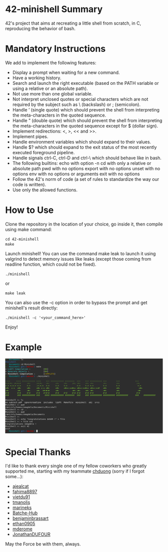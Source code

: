 # 42-minishell Summary
42's project that aims at recreating a little shell from scratch, in C, reproducing the behavior of bash.

# Mandatory Instructions
We add to implement the following features:
 - Display a prompt when waiting for a new command.
 - Have a working history.
 - Search and launch the right executable (based on the PATH variable or using a relative or an absolute path).
 - Not use more than one global variable.
 - Not interpret unclosed quotes or special characters which are not required by the subject such as \ (backslash) or ; (semicolon).
 - Handle ’ (single quote) which should prevent the shell from interpreting the meta-characters in the quoted sequence.
 - Handle " (double quote) which should prevent the shell from interpreting the meta-characters in the quoted sequence except for $ (dollar sign).
 - Implement redirections: <, >, << and >>.
 - Implement pipes.
 - Handle environment variables which should expand to their values.
 - Handle $? which should expand to the exit status of the most recently executed foreground pipeline.
 - Handle signals ctrl-C, ctrl-D and ctrl-\ which should behave like in bash.
 - The following builtins:
 echo with option -n
 cd with only a relative or absolute path
 pwd with no options
 export with no options
 unset with no options
 env with no options or arguments
 exit with no options
 - Follow the 42's norm of code (a set of rules to standardize the way our code is written).
 - Use only the allowed functions.

# How to Use
Clone the repository in the location of your choice, go inside it, then compile using make command:
```
cd 42-minishell
make
```
Launch minishell! You can use the command make leak to launch it using valgrind to detect memory issues like leaks (except those coming from readline function, which could not be fixed).
```
./minishell
```
or
```
make leak
```
You can also use the -c option in order to bypass the prompt and get minishell's result directly:
```
./minishell -c '<your_command_here>'
```
Enjoy!

# Example
![My Image](misc/minishell_example.png)

# Special Thanks
I'd like to thank every single one of my fellow coworkers who greatly supported me, starting with my teammate [chduong](https://github.com/chduong42) (sorry if I forgot some...):
 - [ajealcat](https://github.com/ajealcat)
 - [fahima8897](https://github.com/fahima8897)
 - [vietdu91](https://github.com/vietdu91)
 - [tmanolis](https://github.com/tmanolis)
 - [marineks](https://github.com/marineks)
 - [Batche-Hub](https://github.com/Batche-Hub)
 - [benjaminbrassart](https://github.com/benjaminbrassart)
 - [ethan0905](https://github.com/ethan0905)
 - [mderome](https://github.com/mderome)
 - [JonathanDUFOUR](https://github.com/JonathanDUFOUR)

May the Force be with them, always.
